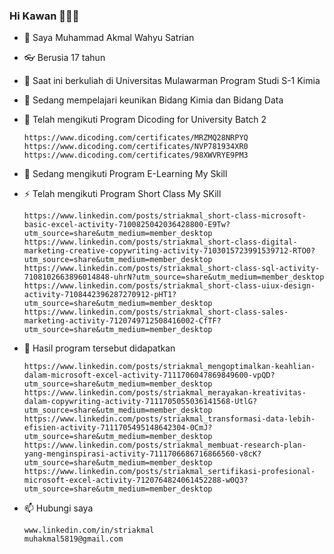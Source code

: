 ### Hi Kawan 👋👋👋


- 🔭  Saya Muhammad Akmal Wahyu Satrian
- 👓  Berusia 17 tahun
- 🎈  Saat ini berkuliah di Universitas Mulawarman Program Studi S-1 Kimia

- 🌱 Sedang mempelajari keunikan Bidang Kimia dan Bidang Data 

- 🚀 Telah mengikuti Program Dicoding for University Batch 2
  
      https://www.dicoding.com/certificates/MRZMQ28NRPYQ
      https://www.dicoding.com/certificates/NVP781934XR0
      https://www.dicoding.com/certificates/98XWVRYE9PM3

- 🥥 Sedang mengikuti Program E-Learning My Skill
      
- ⚡ Telah mengikuti Program Short Class My SKill
  
      https://www.linkedin.com/posts/striakmal_short-class-microsoft-basic-excel-activity-7100825042036428800-E9Tw?utm_source=share&utm_medium=member_desktop
      https://www.linkedin.com/posts/striakmal_short-class-digital-marketing-creative-copywriting-activity-7103015723991539712-RTO0?utm_source=share&utm_medium=member_desktop
      https://www.linkedin.com/posts/striakmal_short-class-sql-activity-7108102663896014848-uhrN?utm_source=share&utm_medium=member_desktop
      https://www.linkedin.com/posts/striakmal_short-class-uiux-design-activity-7108442396287270912-pHT1?utm_source=share&utm_medium=member_desktop
      https://www.linkedin.com/posts/striakmal_short-class-sales-marketing-activity-7120749712508416002-CfTF?utm_source=share&utm_medium=member_desktop
   

- 🍂 Hasil program tersebut didapatkan

      https://www.linkedin.com/posts/striakmal_mengoptimalkan-keahlian-dalam-microsoft-excel-activity-7111706047869849600-vpQD?utm_source=share&utm_medium=member_desktop
      https://www.linkedin.com/posts/striakmal_merayakan-kreativitas-dalam-copywriting-activity-7111705055036141568-UtlG?utm_source=share&utm_medium=member_desktop
      https://www.linkedin.com/posts/striakmal_transformasi-data-lebih-efisien-activity-7111705495148642304-0CmJ?utm_source=share&utm_medium=member_desktop
      https://www.linkedin.com/posts/striakmal_membuat-research-plan-yang-menginspirasi-activity-7111706686716866560-v8cK?utm_source=share&utm_medium=member_desktop
      https://www.linkedin.com/posts/striakmal_sertifikasi-profesional-microsoft-excel-activity-7120764824061452288-w0Q3?utm_source=share&utm_medium=member_desktop

- 📫 Hubungi saya
  
      www.linkedin.com/in/striakmal
      muhakmal5819@gmail.com
    


